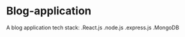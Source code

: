 # Blog-application
A blog application
tech stack:
            .React.js
            .node.js
            .express.js
            .MongoDB
